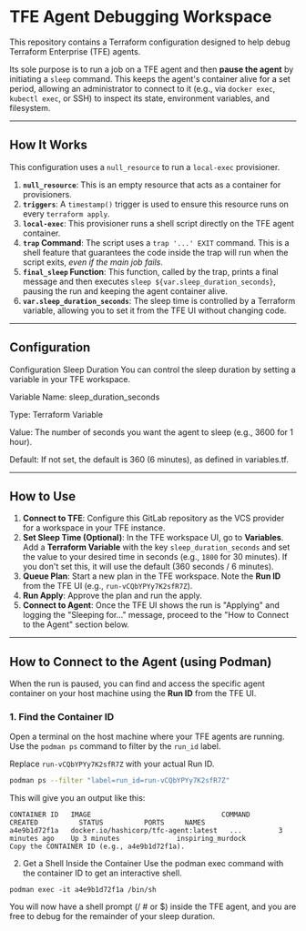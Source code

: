 # TFE Agent Debugging Workspace

This repository contains a Terraform configuration designed to help debug Terraform Enterprise (TFE) agents.

Its sole purpose is to run a job on a TFE agent and then **pause the agent** by initiating a `sleep` command. This keeps the agent's container alive for a set period, allowing an administrator to connect to it (e.g., via `docker exec`, `kubectl exec`, or SSH) to inspect its state, environment variables, and filesystem.

---

## How It Works

This configuration uses a `null_resource` to run a `local-exec` provisioner.

1.  **`null_resource`**: This is an empty resource that acts as a container for provisioners.
2.  **`triggers`**: A `timestamp()` trigger is used to ensure this resource runs on every `terraform apply`.
3.  **`local-exec`**: This provisioner runs a shell script directly on the TFE agent container.
4.  **`trap` Command**: The script uses a `trap '...' EXIT` command. This is a shell feature that guarantees the code inside the trap will run when the script exits, *even if the main job fails*.
5.  **`final_sleep` Function**: This function, called by the trap, prints a final message and then executes `sleep ${var.sleep_duration_seconds}`, pausing the run and keeping the agent container alive.
6.  **`var.sleep_duration_seconds`**: The sleep time is controlled by a Terraform variable, allowing you to set it from the TFE UI without changing code.

---

## Configuration

Configuration
Sleep Duration
You can control the sleep duration by setting a variable in your TFE workspace.

Variable Name: sleep_duration_seconds

Type: Terraform Variable

Value: The number of seconds you want the agent to sleep (e.g., 3600 for 1 hour).

Default: If not set, the default is 360 (6 minutes), as defined in variables.tf.

___

## How to Use

1.  **Connect to TFE**: Configure this GitLab repository as the VCS provider for a workspace in your TFE instance.
2.  **Set Sleep Time (Optional)**: In the TFE workspace UI, go to **Variables**. Add a **Terraform Variable** with the key `sleep_duration_seconds` and set the value to your desired time in seconds (e.g., `1800` for 30 minutes). If you don't set this, it will use the default (360 seconds / 6 minutes).
3.  **Queue Plan**: Start a new plan in the TFE workspace. Note the **Run ID** from the TFE UI (e.g., `run-vCQbYPYy7K2sfR7Z`).
4.  **Run Apply**: Approve the plan and run the apply.
5.  **Connect to Agent**: Once the TFE UI shows the run is "Applying" and logging the "Sleeping for..." message, proceed to the "How to Connect to the Agent" section below.

---

## How to Connect to the Agent (using Podman)

When the run is paused, you can find and access the specific agent container on your host machine using the **Run ID** from the TFE UI.

### 1. Find the Container ID

Open a terminal on the host machine where your TFE agents are running. Use the `podman ps` command to filter by the `run_id` label.

Replace `run-vCQbYPYy7K2sfR7Z` with your actual Run ID.

```sh
podman ps --filter "label=run_id=run-vCQbYPYy7K2sfR7Z"
```
This will give you an output like this:
```
CONTAINER ID   IMAGE                                COMMAND     CREATED          STATUS          PORTS     NAMES
a4e9b1d72f1a   docker.io/hashicorp/tfc-agent:latest   ...         3 minutes ago    Up 3 minutes              inspiring_murdock
Copy the CONTAINER ID (e.g., a4e9b1d72f1a).
```
2. Get a Shell Inside the Container
Use the podman exec command with the container ID to get an interactive shell.
```
podman exec -it a4e9b1d72f1a /bin/sh
```
You will now have a shell prompt (/ # or $) inside the TFE agent, and you are free to debug for the remainder of your sleep duration.

